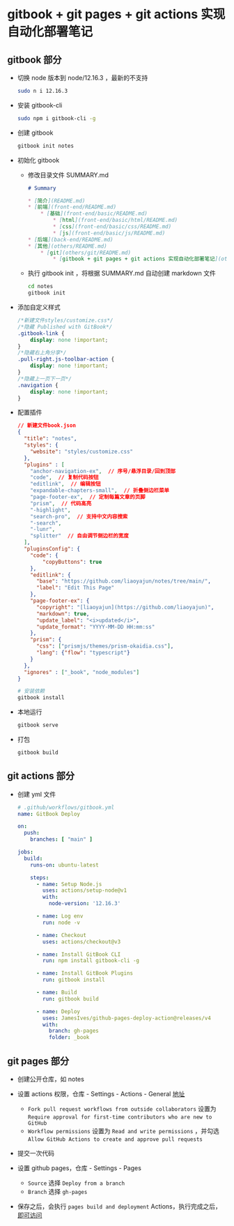 # gitbook + git pages + git actions 实现自动化部署笔记

## gitbook 部分

- 切换 node 版本到 node/12.16.3 ，最新的不支持
    ```bash
    sudo n i 12.16.3
    ```

- 安装 gitbook-cli
    ```bash
    sudo npm i gitbook-cli -g
    ```

- 创建 gitbook
    ```bash
    gitbook init notes
    ```

- 初始化 gitbook
    - 修改目录文件 SUMMARY.md
        ```markdown
        # Summary

        * [简介](README.md)
        * [前端](front-end/README.md)
            * [基础](front-end/basic/README.md)
                * [html](front-end/basic/html/README.md)
                * [css](front-end/basic/css/README.md)
                * [js](front-end/basic/js/README.md)
        * [后端](back-end/README.md)
        * [其他](others/README.md)
            * [git](others/git/README.md)
                * [gitbook + git pages + git actions 实现自动化部署笔记](others/git/gitbook + git pages + git actions 实现自动化部署笔记.md)
        ```
    - 执行 gitbook init ，将根据 SUMMARY.md 自动创建 markdown 文件
        ```bash
        cd notes
        gitbook init
        ```

- 添加自定义样式
    ```css
    /*新建文件styles/customize.css*/
    /*隐藏 Published with GitBook*/
    .gitbook-link {
        display: none !important;
    }
    /*隐藏右上角分享*/
    .pull-right.js-toolbar-action {
        display: none !important;
    }
    /*隐藏上一页下一页*/
    .navigation {
        display: none !important;
    }
    ```

- 配置插件
    ```json
    // 新建文件book.json
    {
      "title": "notes",
      "styles": {
        "website": "styles/customize.css"
      },
      "plugins" : [
        "anchor-navigation-ex",  // 序号/悬浮目录/回到顶部
        "code",  // 复制代码按钮
        "editlink",  // 编辑按钮
        "expandable-chapters-small",  // 折叠侧边栏菜单
        "page-footer-ex",  // 定制每篇文章的页脚
        "prism",  // 代码高亮
        "-highlight",
        "search-pro",  // 支持中文内容搜索
        "-search",
        "-lunr",
        "splitter"  // 自由调节侧边栏的宽度
      ],
      "pluginsConfig": {
        "code": {
            "copyButtons": true
        },
        "editlink": {
          "base": "https://github.com/liaoyajun/notes/tree/main/",
          "label": "Edit This Page"
        },
        "page-footer-ex": {
          "copyright": "[liaoyajun](https://github.com/liaoyajun)",
          "markdown": true,
          "update_label": "<i>updated</i>",
          "update_format": "YYYY-MM-DD HH:mm:ss"
        },
        "prism": {
          "css": ["prismjs/themes/prism-okaidia.css"],
          "lang": {"flow": "typescript"}
        }
      },
      "ignores" : ["_book", "node_modules"]
    }
    ```
    ```bash
    # 安装依赖
    gitbook install
    ```

- 本地运行
    ```bash
    gitbook serve
    ```

- 打包
    ```bash
    gitbook build
    ```

## git actions 部分

- 创建 yml 文件
    ```yml
    # .github/workflows/gitbook.yml
    name: GitBook Deploy

    on:
      push:
        branches: [ "main" ]

    jobs:
      build:
        runs-on: ubuntu-latest

        steps:
          - name: Setup Node.js
            uses: actions/setup-node@v1
            with:
              node-version: '12.16.3'

          - name: Log env
            run: node -v

          - name: Checkout
            uses: actions/checkout@v3

          - name: Install GitBook CLI
            run: npm install gitbook-cli -g

          - name: Install GitBook Plugins
            run: gitbook install

          - name: Build
            run: gitbook build

          - name: Deploy
            uses: JamesIves/github-pages-deploy-action@releases/v4
            with:
              branch: gh-pages
              folder: _book
    ```

## git pages 部分

- 创建公开仓库，如 notes

- 设置 actions 权限，仓库 - Settings - Actions - General [地址](https://github.com/liaoyajun/notes/settings/actions)
    - `Fork pull request workflows from outside collaborators` 设置为 `Require approval for first-time contributors who are new to GitHub`
    - `Workflow permissions` 设置为 `Read and write permissions` ，并勾选 `Allow GitHub Actions to create and approve pull requests`

- 提交一次代码

- 设置 github pages，仓库 - Settings - Pages
    - `Source` 选择 `Deploy from a branch`
    - `Branch` 选择 `gh-pages`

- 保存之后，会执行 `pages build and deployment` Actions，执行完成之后，[即可访问](https://liaoyajun.github.io/notes/)
